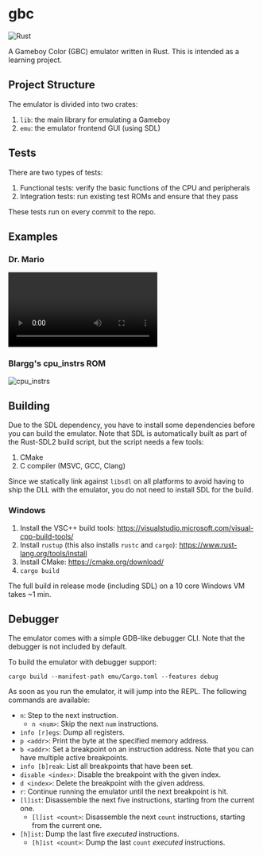 # gbc

![Rust](https://github.com/aksiksi/gbc/workflows/Rust/badge.svg)

A Gameboy Color (GBC) emulator written in Rust. This is intended as a learning project. 

## Project Structure

The emulator is divided into two crates:

1. `lib`: the main library for emulating a Gameboy
2. `emu`: the emulator frontend GUI (using SDL)

## Tests

There are two types of tests:

1. Functional tests: verify the basic functions of the CPU and peripherals
2. Integration tests: run existing test ROMs and ensure that they pass

These tests run on every commit to the repo.

## Examples

### Dr. Mario

![dr_mario](https://user-images.githubusercontent.com/916621/105101343-a07e2c00-5a7c-11eb-8b3e-bf3e5d9c3eeb.mp4)

### Blargg's cpu_instrs ROM

![cpu_instrs](https://user-images.githubusercontent.com/916621/104858877-21f48380-58f0-11eb-8a83-d5087da6d7a7.png)

## Building

Due to the SDL dependency, you have to install some dependencies before you can build the emulator. Note that SDL is automatically built as part of the Rust-SDL2 build script, but the script needs a few tools:

1. CMake
2. C compiler (MSVC, GCC, Clang)

Since we statically link against `libsdl` on all platforms to avoid having to ship the DLL with the emulator, you do not need to install SDL for the build.

### Windows

1. Install the VSC++ build tools: https://visualstudio.microsoft.com/visual-cpp-build-tools/
2. Install `rustup` (this also installs `rustc` and `cargo`): https://www.rust-lang.org/tools/install
3. Install CMake: https://cmake.org/download/
4. `cargo build`

The full build in release mode (including SDL) on a 10 core Windows VM takes ~1 min.

## Debugger

The emulator comes with a simple GDB-like debugger CLI. Note that the debugger is not included by default.

To build the emulator with debugger support:

```
cargo build --manifest-path emu/Cargo.toml --features debug
```

As soon as you run the emulator, it will jump into the REPL. The following commands are available:

* `n`: Step to the next instruction.
    * `n <num>`: Skip the next `num` instructions.
* `info [r]egs`: Dump all registers.
* `p <addr>`: Print the byte at the specified memory address.
* `b <addr>`: Set a breakpoint on an instruction address. Note that you can have multiple active breakpoints.
* `info [b]reak`: List all breakpoints that have been set.
* `disable <index>`: Disable the breakpoint with the given index.
* `d <index>`: Delete the breakpoint with the given address.
* `r`: Continue running the emulator until the next breakpoint is hit.
* `[l]ist`: Disassemble the next five instructions, starting from the current one.
    * `[l]ist <count>`: Disassemble the next `count` instructions, starting from the current one.
* `[h]ist`: Dump the last five *executed* instructions.
    * `[h]ist <count>`: Dump the last `count` *executed* instructions.

